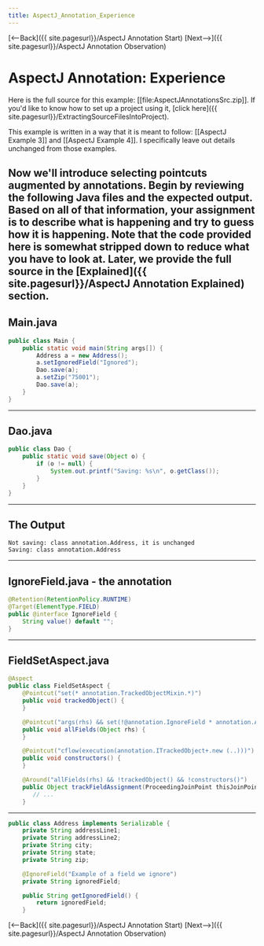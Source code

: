 ```yaml
---
title: AspectJ_Annotation_Experience
---
```

[<--Back]({{ site.pagesurl}}/AspectJ Annotation Start) [Next-->]({{ site.pagesurl}}/AspectJ Annotation Observation)

# AspectJ Annotation: Experience
Here is the full source for this example: [[file:AspectJAnnotationsSrc.zip]]. If you'd like to know how to set up a project using it, [click here]({{ site.pagesurl}}/ExtractingSourceFilesIntoProject).

This example is written in a way that it is meant to follow: [[AspectJ Example 3]] and [[AspectJ Example 4]]. I specifically leave out details unchanged from those examples.

Now we'll introduce selecting pointcuts augmented by annotations. Begin by reviewing the following Java files and the expected output. Based on all of that information, your assignment is to describe what is happening and try to guess how it is happening. Note that the code provided here is somewhat stripped down to reduce what you have to look at. Later, we provide the full source in the [Explained]({{ site.pagesurl}}/AspectJ Annotation Explained) section.
----
## Main.java
```java
public class Main {
    public static void main(String args[]) {
        Address a = new Address();
        a.setIgnoredField("Ignored");
        Dao.save(a);
        a.setZip("75001");
        Dao.save(a);
    }
}
```
----
## Dao.java
```java
public class Dao {
    public static void save(Object o) {
        if (o != null) {
            System.out.printf("Saving: %s\n", o.getClass());
        }
    }
}
```
----
## The Output
```
Not saving: class annotation.Address, it is unchanged
Saving: class annotation.Address
```
----
## IgnoreField.java - the annotation
```java
@Retention(RetentionPolicy.RUNTIME)
@Target(ElementType.FIELD)
public @interface IgnoreField {
    String value() default "";
}
```
----
## FieldSetAspect.java
```java
@Aspect
public class FieldSetAspect {
    @Pointcut("set(* annotation.TrackedObjectMixin.*)")
    public void trackedObject() {
    }

    @Pointcut("args(rhs) && set(!@annotation.IgnoreField * annotation.Address.*)")
    public void allFields(Object rhs) {
    }

    @Pointcut("cflow(execution(annotation.ITrackedObject+.new (..)))")
    public void constructors() {
    }

    @Around("allFields(rhs) && !trackedObject() && !constructors()")
    public Object trackFieldAssignment(ProceedingJoinPoint thisJoinPoint, Object rhs) throws Throwable {
       // ...
    }
```
----
```java
public class Address implements Serializable {
    private String addressLine1;
    private String addressLine2;
    private String city;
    private String state;
    private String zip;

    @IgnoreField("Example of a field we ignore")
    private String ignoredField;

    public String getIgnoredField() {
        return ignoredField;
    }
```

[<--Back]({{ site.pagesurl}}/AspectJ Annotation Start) [Next-->]({{ site.pagesurl}}/AspectJ Annotation Observation)